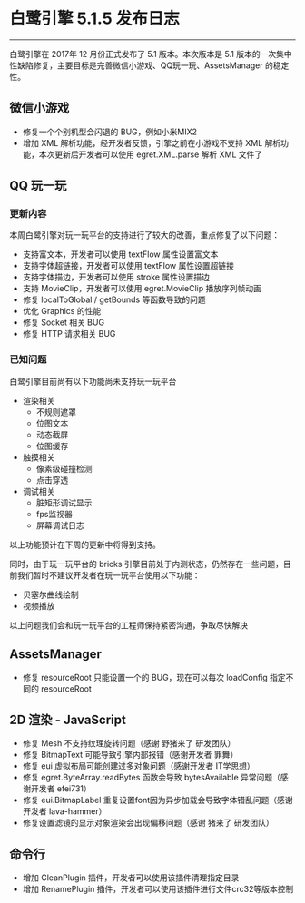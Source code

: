 # 白鹭引擎 5.1.5 发布日志


---

白鹭引擎在 2017年 12 月份正式发布了 5.1 版本。本次版本是 5.1 版本的一次集中性缺陷修复，主要目标是完善微信小游戏、QQ玩一玩、AssetsManager 的稳定性。



## 微信小游戏

* 修复一个个别机型会闪退的 BUG，例如小米MIX2
* 增加 XML 解析功能，经开发者反馈，引擎之前在小游戏不支持 XML 解析功能，本次更新后开发者可以使用 egret.XML.parse 解析 XML 文件了

## QQ 玩一玩

### 更新内容

本周白鹭引擎对玩一玩平台的支持进行了较大的改善，重点修复了以下问题：

* 支持富文本，开发者可以使用 textFlow 属性设置富文本
* 支持字体超链接，开发者可以使用 textFlow 属性设置超链接
* 支持字体描边，开发者可以使用 stroke 属性设置描边
* 支持 MovieClip，开发者可以使用 egret.MovieClip 播放序列帧动画
* 修复 localToGlobal / getBounds 等函数导致的问题
* 优化 Graphics 的性能
* 修复 Socket 相关 BUG
* 修复 HTTP 请求相关 BUG 


### 已知问题

白鹭引擎目前尚有以下功能尚未支持玩一玩平台

* 渲染相关
    * 不规则遮罩
    * 位图文本
    * 动态截屏
    * 位图缓存
* 触摸相关
    * 像素级碰撞检测
    * 点击穿透
* 调试相关
    * 脏矩形调试显示
    * fps监视器
    * 屏幕调试日志



以上功能预计在下周的更新中将得到支持。

同时，由于玩一玩平台的 bricks 引擎目前处于内测状态，仍然存在一些问题，目前我们暂时不建议开发者在玩一玩平台使用以下功能：

* 贝塞尔曲线绘制
* 视频播放

以上问题我们会和玩一玩平台的工程师保持紧密沟通，争取尽快解决

## AssetsManager

* 修复 resourceRoot 只能设置一个的 BUG，现在可以每次 loadConfig 指定不同的 resourceRoot

## 2D 渲染 - JavaScript

* 修复 Mesh 不支持纹理旋转问题（感谢 野猪来了 研发团队）
* 修复 BitmapText 可能导致引擎内部报错（感谢开发者 罪舞）
* 修复 eui 虚拟布局可能创建过多对象问题（感谢开发者 IT学思想）
* 修复 egret.ByteArray.readBytes 函数会导致 bytesAvailable 异常问题（感谢开发者 efei731）
* 修复 eui.BitmapLabel 重复设置font因为异步加载会导致字体错乱问题（感谢开发者 lava-hammer）
* 修复设置滤镜的显示对象渲染会出现偏移问题（感谢 猪来了 研发团队）

## 命令行

* 增加 CleanPlugin 插件，开发者可以使用该插件清理指定目录
* 增加 RenamePlugin 插件，开发者可以使用该插件进行文件crc32等版本控制
